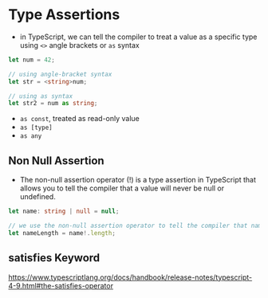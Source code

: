 # Type Assertions
- in TypeScript, we can tell the compiler to treat a value as a specific type using `<>` angle brackets or `as` syntax

```ts
let num = 42;

// using angle-bracket syntax
let str = <string>num;

// using as syntax
let str2 = num as string;
```

- `as const`, treated as read-only value
- `as [type]`
- `as any`

## Non Null Assertion
- The non-null assertion operator (!) is a type assertion in TypeScript that allows you to tell the compiler that a value will never be null or undefined.
```ts
let name: string | null = null;

// we use the non-null assertion operator to tell the compiler that name will never be null
let nameLength = name!.length;
```

## satisfies Keyword
https://www.typescriptlang.org/docs/handbook/release-notes/typescript-4-9.html#the-satisfies-operator